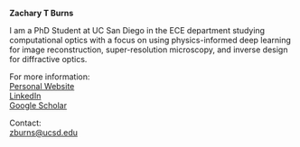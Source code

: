 **Zachary T Burns**

I am a PhD Student at UC San Diego in the ECE department studying computational optics with a focus on using physics-informed deep learning for image reconstruction, super-resolution microscopy, and inverse design for diffractive optics.

For more information:\
[Personal Website](https://zach-t-burns.github.io)\
[LinkedIn](https://www.linkedin.com/in/zachary-burns-b25958181/)\
[Google Scholar](https://scholar.google.com/citations?user=BB7j9iwAAAAJ&hl=en)

Contact:\
zburns@ucsd.edu


<!---
Zach-T-Burns/Zach-T-Burns is a ✨ special ✨ repository because its `README.md` (this file) appears on your GitHub profile.
You can click the Preview link to take a look at your changes.
--->
